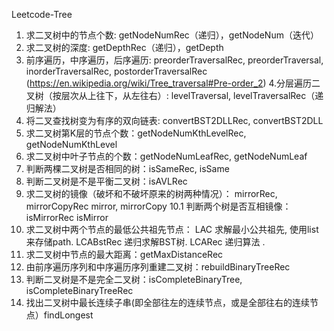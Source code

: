 Leetcode-Tree
1. 求二叉树中的节点个数: getNodeNumRec（递归），getNodeNum（迭代） 
2. 求二叉树的深度: getDepthRec（递归），getDepth  
3. 前序遍历，中序遍历，后序遍历: preorderTraversalRec, preorderTraversal, inorderTraversalRec, postorderTraversalRec 
(https://en.wikipedia.org/wiki/Tree_traversal#Pre-order_2) 
 4.分层遍历二叉树（按层次从上往下，从左往右）: levelTraversal, levelTraversalRec（递归解法） 
 5. 将二叉查找树变为有序的双向链表: convertBST2DLLRec, convertBST2DLL 
 6. 求二叉树第K层的节点个数：getNodeNumKthLevelRec, getNodeNumKthLevel
 7. 求二叉树中叶子节点的个数：getNodeNumLeafRec, getNodeNumLeaf 
 8. 判断两棵二叉树是否相同的树：isSameRec, isSame
 9. 判断二叉树是不是平衡二叉树：isAVLRec 
 10. 求二叉树的镜像（破坏和不破坏原来的树两种情况）：
      mirrorRec, mirrorCopyRec
     mirror, mirrorCopy 
 10.1 判断两个树是否互相镜像：isMirrorRec isMirror
 11. 求二叉树中两个节点的最低公共祖先节点：
       LAC        求解最小公共祖先, 使用list来存储path.
       LCABstRec  递归求解BST树.
       LCARec     递归算法 .
 12. 求二叉树中节点的最大距离：getMaxDistanceRec 
 13. 由前序遍历序列和中序遍历序列重建二叉树：rebuildBinaryTreeRec
 14. 判断二叉树是不是完全二叉树：isCompleteBinaryTree, isCompleteBinaryTreeRec
 15. 找出二叉树中最长连续子串(即全部往左的连续节点，或是全部往右的连续节点）findLongest
